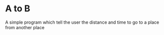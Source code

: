 A to B
======

A simple program which tell the user the distance and time to go to a place from another place

